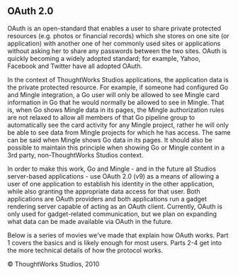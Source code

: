 
 

OAuth 2.0
---------

OAuth is an open-standard that enables a user to share private protected
resources (e.g. photos or financial records) which she stores on one
site (or application) with another one of her commonly used sites or
applications without asking her to share any passwords between the two
sites. OAuth is quickly becoming a widely adopted standard; for example,
Yahoo, Facebook and Twitter have all adopted OAuth.

In the context of ThoughtWorks Studios applications, the application
data is the private protected resource. For example, if someone had
configured Go and Mingle integration, a Go user will only be allowed to
see Mingle card information in Go that he would normally be allowed to
see in Mingle. That is, when Go shows Mingle data in its pages, the
Mingle authorization rules are not relaxed to allow all members of that
Go pipeline group to automatically see the card activity for any Mingle
project, rather he will only be able to see data from Mingle projects
for which he has access. The same can be said when Mingle shows Go data
in its pages. It should also be possible to maintain this principle when
showing Go or Mingle content in a 3rd party, non-ThoughtWorks Studios
context.

In order to make this work, Go and Mingle - and in the future all
Studios server-based applications - use OAuth 2.0 (v9) as a means of
allowing a user of one application to establish his identity in the
other application, while also granting the appropriate data access for
that user. Both applications are OAuth providers and both applications
run a gadget rendering server capable of acting as an OAuth client.
Currently, OAuth is only used for gadget-related communication, but we
plan on expanding what data can be made available via OAuth in the
future.

Below is a series of movies we've made that explain how OAuth works.
Part 1 covers the basics and is likely enough for most users. Parts 2-4
get into the more technical details of how the protocol works.





© ThoughtWorks Studios, 2010

